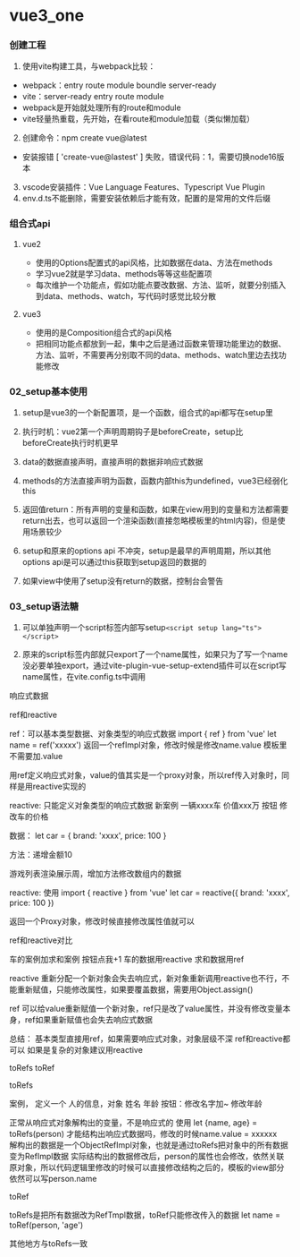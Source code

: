 # vue3_one

### 创建工程

1. 使用vite构建工具，与webpack比较：
  - webpack：entry  route   module  boundle   server-ready
  - vite：server-ready   entry  route   module
  - webpack是开始就处理所有的route和module
  - vite轻量热重载，先开始，在看route和module加载（类似懒加载）
2. 创建命令：npm create vue@latest
  - 安装报错 [ 'create-vue@lastest' ] 失败，错误代码：1，需要切换node16版本
  
3. vscode安装插件：Vue Language Features、Typescript Vue Plugin
4. env.d.ts不能删除，需要安装依赖后才能有效，配置的是常用的文件后缀

### 组合式api

1. vue2
   - 使用的Options配置式的api风格，比如数据在data、方法在methods
   - 学习vue2就是学习data、methods等等这些配置项
   - 每次维护一个功能点，假如功能点要改数据、方法、监听，就要分别插入到data、methods、watch，写代码时感觉比较分散

2. vue3
   - 使用的是Composition组合式的api风格   
   - 把相同功能点都放到一起，集中之后是通过函数来管理功能里边的数据、方法、监听，不需要再分别取不同的data、methods、watch里边去找功能修改

### 02_setup基本使用

1. setup是vue3的一个新配置项，是一个函数，组合式的api都写在setup里

2. 执行时机：vue2第一个声明周期钩子是beforeCreate，setup比beforeCreate执行时机更早

3. data的数据直接声明，直接声明的数据非响应式数据

4. methods的方法直接声明为函数，函数内部this为undefined，vue3已经弱化this

5. 返回值return：所有声明的变量和函数，如果在view用到的变量和方法都需要return出去，也可以返回一个渲染函数(直接忽略模板里的html内容)，但是使用场景较少

6. setup和原来的options api 不冲突，setup是最早的声明周期，所以其他options api是可以通过this获取到setup返回的数据的

7. 如果view中使用了setup没有return的数据，控制台会警告

### 03_setup语法糖

1. 可以单独声明一个script标签内部写setup`<script setup lang="ts"></script>`

2. 原来的script标签内部就只export了一个name属性，如果只为了写一个name没必要单独export，通过vite-plugin-vue-setup-extend插件可以在script写name属性，在vite.config.ts中调用






响应式数据

ref和reactive

ref：可以基本类型数据、对象类型的响应式数据
import { ref } from 'vue'
let name = ref('xxxxx')
返回一个refImpl对象，修改时候是修改name.value   模板里不需要加.value

用ref定义响应式对象，value的值其实是一个proxy对象，所以ref传入对象时，同样是用reactive实现的


reactive: 只能定义对象类型的响应式数据
新案例
一辆xxxx车  价值xxx万
按钮  修改车的价格

数据：
let car = { brand: 'xxxx', price: 100 }

方法：递增金额10

游戏列表渲染展示周，增加方法修改数组内的数据


reactive: 使用
import { reactive } from 'vue'
let car = reactive({ brand: 'xxxx', price: 100 })

返回一个Proxy对象，修改时候直接修改属性值就可以



ref和reactive对比

车的案例加求和案例  按钮点我+1
车的数据用reactive   求和数据用ref

reactive 重新分配一个新对象会失去响应式，新对象重新调用reactive也不行，不能重新赋值，只能修改属性，如果要覆盖数据，需要用Object.assign()

ref 可以给value重新赋值一个新对象，ref只是改了value属性，并没有修改变量本身，ref如果重新赋值也会失去响应式数据

总结：
基本类型直接用ref，如果需要响应式对象，对象层级不深 ref和reactive都可以    如果是复杂的对象建议用reactive



toRefs toRef

toRefs

案例，
定义一个 人的信息，对象  姓名   年龄
按钮：修改名字加~   修改年龄

正常从响应式对象解构出的变量，不是响应式的
使用 let {name, age} = toRefs(person)  才能结构出响应式数据吗，修改的时候name.value = xxxxxx    
解构出的数据是一个ObjectRefImpl对象，也就是通过toRefs把对象中的所有数据变为RefImpl数据
实际结构出的数据修改后，person的属性也会修改，依然关联原对象，所以代码逻辑里修改的时候可以直接修改结构之后的，模板的view部分依然可以写person.name



toRef

toRefs是把所有数据改为RefTmpl数据，toRef只能修改传入的数据
let name = toRef(person, 'age')

其他地方与toRefs一致



